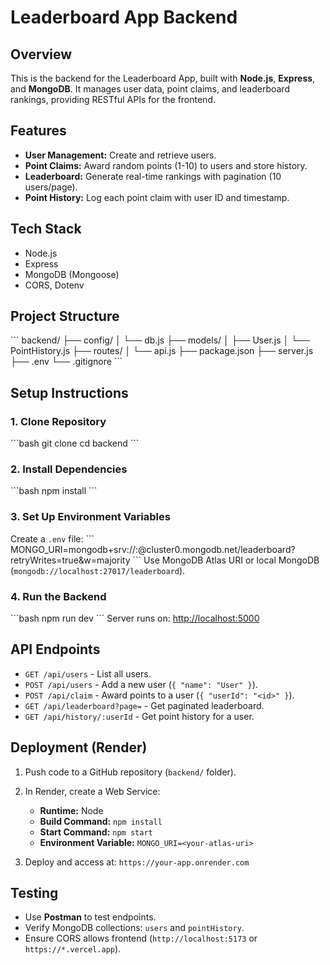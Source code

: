 # Leaderboard App Backend

## Overview
This is the backend for the Leaderboard App, built with **Node.js**, **Express**, and **MongoDB**. It manages user data, point claims, and leaderboard rankings, providing RESTful APIs for the frontend.

## Features
- **User Management:** Create and retrieve users.
- **Point Claims:** Award random points (1-10) to users and store history.
- **Leaderboard:** Generate real-time rankings with pagination (10 users/page).
- **Point History:** Log each point claim with user ID and timestamp.

## Tech Stack
- Node.js  
- Express  
- MongoDB (Mongoose)  
- CORS, Dotenv  

## Project Structure
\`\`\`
backend/
├── config/
│   └── db.js
├── models/
│   ├── User.js
│   └── PointHistory.js
├── routes/
│   └── api.js
├── package.json
├── server.js
├── .env
└── .gitignore
\`\`\`

## Setup Instructions

### 1. Clone Repository
\`\`\`bash
git clone <your-repo-url>
cd backend
\`\`\`

### 2. Install Dependencies
\`\`\`bash
npm install
\`\`\`

### 3. Set Up Environment Variables
Create a `.env` file:
\`\`\`
MONGO_URI=mongodb+srv://<user>:<password>@cluster0.mongodb.net/leaderboard?retryWrites=true&w=majority
\`\`\`
Use MongoDB Atlas URI or local MongoDB (`mongodb://localhost:27017/leaderboard`).

### 4. Run the Backend
\`\`\`bash
npm run dev
\`\`\`
Server runs on: [http://localhost:5000](http://localhost:5000)

## API Endpoints

- `GET /api/users` - List all users.  
- `POST /api/users` - Add a new user (`{ "name": "User" }`).  
- `POST /api/claim` - Award points to a user (`{ "userId": "<id>" }`).  
- `GET /api/leaderboard?page=` - Get paginated leaderboard.  
- `GET /api/history/:userId` - Get point history for a user.

## Deployment (Render)
1. Push code to a GitHub repository (`backend/` folder).
2. In Render, create a Web Service:
   - **Runtime:** Node  
   - **Build Command:** `npm install`  
   - **Start Command:** `npm start`  
   - **Environment Variable:** `MONGO_URI=<your-atlas-uri>`

3. Deploy and access at: `https://your-app.onrender.com`

## Testing
- Use **Postman** to test endpoints.
- Verify MongoDB collections: `users` and `pointHistory`.
- Ensure CORS allows frontend (`http://localhost:5173` or `https://*.vercel.app`).